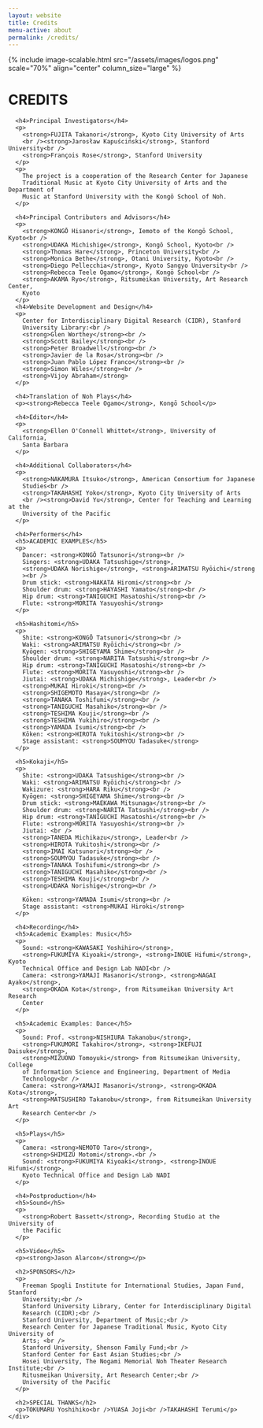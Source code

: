 ```yaml
---
layout: website
title: Credits
menu-active: about
permalink: /credits/
---
```


<main class="page-content">
  <div class="text-container">
    <div class="wrapper wrapper--small">
      {% include image-scalable.html src="/assets/images/logos.png" scale="70%"
      align="center" column_size="large" %}
      <h1>CREDITS</h1>

      <h4>Principal Investigators</h4>
      <p>
        <strong>FUJITA Takanori</strong>, Kyoto City University of Arts
        <br /><strong>Jarosław Kapuściński</strong>, Stanford University<br />
        <strong>François Rose</strong>, Stanford University
      </p>
      <p>
        The project is a cooperation of the Research Center for Japanese
        Traditional Music at Kyoto City University of Arts and the Department of
        Music at Stanford University with the Kongō School of Noh.
      </p>

      <h4>Principal Contributors and Advisors</h4>
      <p>
        <strong>KONGŌ Hisanori</strong>, Iemoto of the Kongō School, Kyoto<br />
        <strong>UDAKA Michishige</strong>, Kongō School, Kyoto<br />
        <strong>Thomas Hare</strong>, Princeton University<br />
        <strong>Monica Bethe</strong>, Otani University, Kyoto<br />
        <strong>Diego Pellecchia</strong>, Kyoto Sangyo University<br />
        <strong>Rebecca Teele Ogamo</strong>, Kongō School<br />
        <strong>AKAMA Ryo</strong>, Ritsumeikan University, Art Research Center,
        Kyoto
      </p>
      <h4>Website Development and Design</h4>
      <p>
        Center for Interdisciplinary Digital Research (CIDR), Stanford
        University Library:<br />
        <strong>Glen Worthey</strong><br />
        <strong>Scott Bailey</strong><br />
        <strong>Peter Broadwell</strong><br />
        <strong>Javier de la Rosa</strong><br />
        <strong>Juan Pablo López Franco</strong><br />
        <strong>Simon Wiles</strong><br />
        <strong>Vijoy Abraham</strong>
      </p>

      <h4>Translation of Noh Plays</h4>
      <p><strong>Rebecca Teele Ogamo</strong>, Kongō School</p>

      <h4>Editor</h4>
      <p>
        <strong>Ellen O'Connell Whittet</strong>, University of California,
        Santa Barbara
      </p>

      <h4>Additional Collaborators</h4>
      <p>
        <strong>NAKAMURA Itsuko</strong>, American Consortium for Japanese
        Studies<br />
        <strong>TAKAHASHI Yoko</strong>, Kyoto City University of Arts
        <br /><strong>David Yu</strong>, Center for Teaching and Learning at the
        University of the Pacific
      </p>

      <h4>Performers</h4>
      <h5>ACADEMIC EXAMPLES</h5>
      <p>
        Dancer: <strong>KONGŌ Tatsunori</strong><br />
        Singers: <strong>UDAKA Tatsushige</strong>,
        <strong>UDAKA Norishige</strong>, <strong>ARIMATSU Ryōichi</strong
        ><br />
        Drum stick: <strong>NAKATA Hiromi</strong><br />
        Shoulder drum: <strong>HAYASHI Yamato</strong><br />
        Hip drum: <strong>TANIGUCHI Masatoshi</strong><br />
        Flute: <strong>MORITA Yasuyoshi</strong>
      </p>

      <h5>Hashitomi</h5>
      <p>
        Shite: <strong>KONGŌ Tatsunori</strong><br />
        Waki: <strong>ARIMATSU Ryōichi</strong><br />
        Kyōgen: <strong>SHIGEYAMA Shime</strong><br />
        Shoulder drum: <strong>NARITA Tatsushi</strong><br />
        Hip drum: <strong>TANIGUCHI Masatoshi</strong><br />
        Flute: <strong>MORITA Yasuyoshi</strong><br />
        Jiutai: <strong>UDAKA Michishige</strong>, Leader<br />
        <strong>MUKAI Hiroki</strong><br />
        <strong>SHIGEMOTO Masaya</strong><br />
        <strong>TANAKA Toshifumi</strong><br />
        <strong>TANIGUCHI Masahiko</strong><br />
        <strong>TESHIMA Kouji</strong><br />
        <strong>TESHIMA Yukihiro</strong><br />
        <strong>YAMADA Isumi</strong><br />
        Kōken: <strong>HIROTA Yukitoshi</strong><br />
        Stage assistant: <strong>SOUMYOU Tadasuke</strong>
      </p>

      <h5>Kokaji</h5>
      <p>
        Shite: <strong>UDAKA Tatsushige</strong><br />
        Waki: <strong>ARIMATSU Ryōichi</strong><br />
        Wakizure: <strong>HARA Riku</strong><br />
        Kyōgen: <strong>SHIGEYAMA Shime</strong><br />
        Drum stick: <strong>MAEKAWA Mitsunaga</strong><br />
        Shoulder drum: <strong>NARITA Tatsushi</strong><br />
        Hip drum: <strong>TANIGUCHI Masatoshi</strong><br />
        Flute: <strong>MORITA Yasuyoshi</strong><br />
        Jiutai: <br />
        <strong>TANEDA Michikazu</strong>, Leader<br />
        <strong>HIROTA Yukitoshi</strong><br />
        <strong>IMAI Katsunori</strong><br />
        <strong>SOUMYOU Tadasuke</strong><br />
        <strong>TANAKA Toshifumi</strong><br />
        <strong>TANIGUCHI Masahiko</strong><br />
        <strong>TESHIMA Kouji</strong><br />
        <strong>UDAKA Norishige</strong><br />

        Kōken: <strong>YAMADA Isumi</strong><br />
        Stage assistant: <strong>MUKAI Hiroki</strong>
      </p>

      <h4>Recording</h4>
      <h5>Academic Examples: Music</h5>
      <p>
        Sound: <strong>KAWASAKI Yoshihiro</strong>,
        <strong>FUKUMIYA Kiyoaki</strong>, <strong>INOUE Hifumi</strong>, Kyoto
        Technical Office and Design Lab NADI<br />
        Camera: <strong>YAMAJI Masanori</strong>, <strong>NAGAI Ayako</strong>,
        <strong>OKADA Kota</strong>, from Ritsumeikan University Art Research
        Center
      </p>

      <h5>Academic Examples: Dance</h5>
      <p>
        Sound: Prof. <strong>NISHIURA Takanobu</strong>,
        <strong>FUKUMORI Takahiro</strong>, <strong>IKEFUJI Daisuke</strong>,
        <strong>MIZUONO Tomoyuki</strong> from Ritsumeikan University, College
        of Information Science and Engineering, Department of Media
        Technology<br />
        Camera: <strong>YAMAJI Masanori</strong>, <strong>OKADA Kota</strong>,
        <strong>MATSUSHIRO Takanobu</strong>, from Ritsumeikan University Art
        Research Center<br />
      </p>

      <h5>Plays</h5>
      <p>
        Camera: <strong>NEMOTO Taro</strong>,
        <strong>SHIMIZU Motomi</strong>.<br />
        Sound: <strong>FUKUMIYA Kiyoaki</strong>, <strong>INOUE Hifumi</strong>,
        Kyoto Technical Office and Design Lab NADI
      </p>

      <h4>Postproduction</h4>
      <h5>Sound</h5>
      <p>
        <strong>Robert Bassett</strong>, Recording Studio at the University of
        the Pacific
      </p>

      <h5>Video</h5>
      <p><strong>Jason Alarcon</strong></p>

      <h2>SPONSORS</h2>
      <p>
        Freeman Spogli Institute for International Studies, Japan Fund, Stanford
        University;<br />
        Stanford University Library, Center for Interdisciplinary Digital
        Research (CIDR);<br />
        Stanford University, Department of Music;<br />
        Research Center for Japanese Traditional Music, Kyoto City University of
        Arts; <br />
        Stanford University, Shenson Family Fund;<br />
        Stanford Center for East Asian Studies;<br />
        Hosei University, The Nogami Memorial Noh Theater Research Institute;<br />
        Ritusmeikan University, Art Research Center;<br />
        University of the Pacific
      </p>

      <h2>SPECIAL THANKS</h2>
      <p>TOKUMARU Yoshihiko<br />YUASA Joji<br />TAKAHASHI Terumi</p>
    </div>
  </div>
</main>
